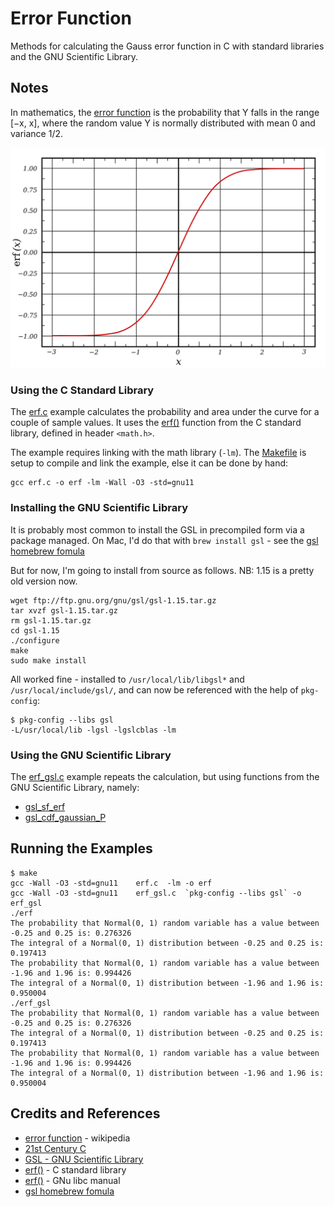 # Error Function

Methods for calculating the Gauss error function in C with standard libraries and the GNU Scientific Library.

## Notes

In mathematics, the
[error function](https://en.wikipedia.org/wiki/Error_function)
is the probability that Y falls in the range [−x, x],
where the random value Y is normally distributed with mean 0 and variance 1/2.

[![Error_Function](./assets/Error_Function.svg)](https://en.wikipedia.org/wiki/File:Error_Function.svg)

### Using the C Standard Library

The [erf.c](./erf.c?raw=true) example calculates the probability and area under the curve for a couple of sample values.
It uses the [erf()](https://en.cppreference.com/w/c/numeric/math/erf) function from the C standard library,
defined in header `<math.h>`.

The example requires linking with the math library (`-lm`).
The [Makefile](./Makefile?raw=true) is setup to compile and link the example, else it can be done by hand:

```
gcc erf.c -o erf -lm -Wall -O3 -std=gnu11
```

### Installing the GNU Scientific Library

It is probably most common to install the GSL in precompiled form via a package managed.
On Mac, I'd do that with `brew install gsl` - see the [gsl homebrew fomula](https://formulae.brew.sh/formula/gsl)

But for now, I'm going to install from source as follows.
NB: 1.15 is a pretty old version now.

```
wget ftp://ftp.gnu.org/gnu/gsl/gsl-1.15.tar.gz
tar xvzf gsl-1.15.tar.gz
rm gsl-1.15.tar.gz
cd gsl-1.15
./configure
make
sudo make install
```

All worked fine - installed to `/usr/local/lib/libgsl*` and `/usr/local/include/gsl/`,
and can now be referenced with the help of `pkg-config`:

```
$ pkg-config --libs gsl
-L/usr/local/lib -lgsl -lgslcblas -lm
```

### Using the GNU Scientific Library

The [erf_gsl.c](./erf_gsl.c?raw=true) example repeats the calculation, but using functions from the GNU Scientific Library, namely:

* [gsl_sf_erf](https://www.gnu.org/software/gsl/doc/html/specfunc.html#c.gsl_sf_erf)
* [gsl_cdf_gaussian_P](https://www.gnu.org/software/gsl/doc/html/randist.html#c.gsl_cdf_gaussian_P)


## Running the Examples

```
$ make
gcc -Wall -O3 -std=gnu11    erf.c  -lm -o erf
gcc -Wall -O3 -std=gnu11    erf_gsl.c  `pkg-config --libs gsl` -o erf_gsl
./erf
The probability that Normal(0, 1) random variable has a value between -0.25 and 0.25 is: 0.276326
The integral of a Normal(0, 1) distribution between -0.25 and 0.25 is: 0.197413
The probability that Normal(0, 1) random variable has a value between -1.96 and 1.96 is: 0.994426
The integral of a Normal(0, 1) distribution between -1.96 and 1.96 is: 0.950004
./erf_gsl
The probability that Normal(0, 1) random variable has a value between -0.25 and 0.25 is: 0.276326
The integral of a Normal(0, 1) distribution between -0.25 and 0.25 is: 0.197413
The probability that Normal(0, 1) random variable has a value between -1.96 and 1.96 is: 0.994426
The integral of a Normal(0, 1) distribution between -1.96 and 1.96 is: 0.950004
```

## Credits and References

* [error function](https://en.wikipedia.org/wiki/Error_function) - wikipedia
* [21st Century C](https://www.goodreads.com/book/show/17017525-21st-century-c)
* [GSL - GNU Scientific Library](https://www.gnu.org/software/gsl/)
* [erf()](https://en.cppreference.com/w/c/numeric/math/erf) - C standard library
* [erf()](https://www.gnu.org/software/libc/manual/html_node/Special-Functions.html) - GNu libc manual
* [gsl homebrew fomula](https://formulae.brew.sh/formula/gsl)
